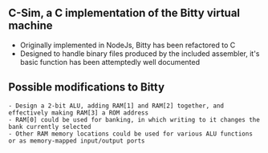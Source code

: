## C-Sim, a C implementation of the Bitty virtual machine

- Originally implemented in NodeJs, Bitty has been refactored to C
- Designed to handle binary files produced by the included assembler, it's basic function has been attemptedly well documented

## Possible modifications to Bitty
    - Design a 2-bit ALU, adding RAM[1] and RAM[2] together, and effectively making RAM[3] a ROM address
    - RAM[0] could be used for banking, in which writing to it changes the bank currently selected
    - Other RAM memory locations could be used for various ALU functions or as memory-mapped input/output ports